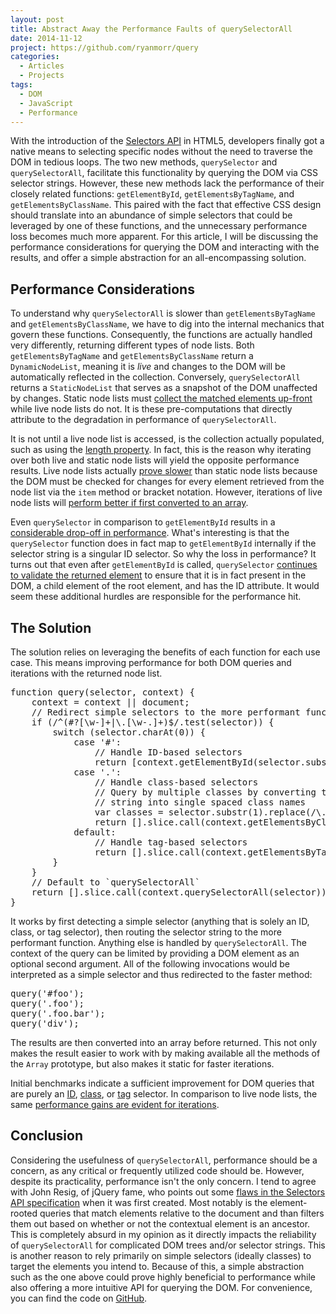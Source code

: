 ```yaml
---
layout: post
title: Abstract Away the Performance Faults of querySelectorAll
date: 2014-11-12
project: https://github.com/ryanmorr/query
categories:
  - Articles
  - Projects
tags:
  - DOM
  - JavaScript
  - Performance
---
```


With the introduction of the [Selectors API](http://www.w3.org/TR/selectors-api/) in HTML5, developers finally got a native means to selecting specific nodes without the need to traverse the DOM in tedious loops. The two new methods, `querySelector` and `querySelectorAll`, facilitate this functionality by querying the DOM via CSS selector strings. However, these new methods lack the performance of their closely related functions: `getElementById`, `getElementsByTagName`, and `getElementsByClassName`. This paired with the fact that effective CSS design should translate into an abundance of simple selectors that could be leveraged by one of these functions, and the unnecessary performance loss becomes much more apparent. For this article, I will be discussing the performance considerations for querying the DOM and interacting with the results, and offer a simple abstraction for an all-encompassing solution.

## Performance Considerations

To understand why `querySelectorAll` is slower than `getElementsByTagName` and `getElementsByClassName`, we have to dig into the internal mechanics that govern these functions. Consequently, the functions are actually handled very differently, returning different types of node lists. Both `getElementsByTagName` and `getElementsByClassName` return a `DynamicNodeList`, meaning it is _live_ and changes to the DOM will be automatically reflected in the collection. Conversely, `querySelectorAll` returns a `StaticNodeList` that serves as a snapshot of the DOM unaffected by changes. Static node lists must [collect the matched elements up-front](http://trac.webkit.org/browser/trunk/WebCore/dom/SelectorNodeList.cpp?rev=41093#L61) while live node lists do not. It is these pre-computations that directly attribute to the degradation in performance of `querySelectorAll`. 

It is not until a live node list is accessed, is the collection actually populated, such as using the [length property](http://trac.webkit.org/browser/trunk/WebCore/dom/DynamicNodeList.cpp?rev=41093#L57). In fact, this is the reason why iterating over both live and static node lists will yield the opposite performance results. Live node lists actually [prove slower](http://jsperf.com/getelementsbytagname-a-0-vs-queryselector-a/7) than static node lists because the DOM must be checked for changes for every element retrieved from the node list via the `item` method or bracket notation. However, iterations of live node lists will [perform better if first converted to an array](http://jsperf.com/nodelist-vs-array-iteration).

Even `querySelector` in comparison to `getElementById` results in a [considerable drop-off in performance](http://jsperf.com/getelementbyid-vs-queryselector). What's interesting is that the `querySelector` function does in fact map to `getElementById` internally if the selector string is a singular ID selector. So why the loss in performance? It turns out that even after `getElementById` is called, `querySelector` [continues to validate the returned element](http://trac.webkit.org/browser/trunk/WebCore/dom/Node.cpp?rev=41093#L1534) to ensure that it is in fact present in the DOM, a child element of the root element, and has the ID attribute. It would seem these additional hurdles are responsible for the performance hit.

## The Solution

The solution relies on leveraging the benefits of each function for each use case. This means improving performance for both DOM queries and iterations with the returned node list.

<div class="code-block">
  <pre class="prettyprint lang-javascript">
function query(selector, context) {
    context = context || document;
    // Redirect simple selectors to the more performant function
    if (/^(#?[\w-]+|\.[\w-.]+)$/.test(selector)) {
        switch (selector.charAt(0)) {
            case '#':
                // Handle ID-based selectors
                return [context.getElementById(selector.substr(1))];
            case '.':
                // Handle class-based selectors
                // Query by multiple classes by converting the selector 
                // string into single spaced class names
                var classes = selector.substr(1).replace(/\./g, ' ');
                return [].slice.call(context.getElementsByClassName(classes));
            default:
                // Handle tag-based selectors
                return [].slice.call(context.getElementsByTagName(selector));
        }
    }
    // Default to `querySelectorAll`
    return [].slice.call(context.querySelectorAll(selector));
}
</pre>
</div>

It works by first detecting a simple selector (anything that is solely an ID, class, or tag selector), then routing the selector string to the more performant function. Anything else is handled by `querySelectorAll`. The context of the query can be limited by providing a DOM element as an optional second argument. All of the following invocations would be interpreted as a simple selector and thus redirected to the faster method:

<div class="code-block">
  <pre class="prettyprint lang-javascript">
query('#foo');
query('.foo');
query('.foo.bar');
query('div');
</pre>
</div>

The results are then converted into an array before returned. This not only makes the result easier to work with by making available all the methods of the `Array` prototype, but also makes it static for faster iterations.

Initial benchmarks indicate a sufficient improvement for DOM queries that are purely an [ID](http://jsperf.com/queryselectorall-vs-custom-query-method/4), [class](http://jsperf.com/queryselectorall-vs-custom-query-method/5), or [tag](http://jsperf.com/queryselectorall-vs-custom-query-method/6) selector. In comparison to live node lists, the same [performance gains are evident for iterations](http://jsperf.com/queryselectorall-vs-custom-query-method/7).

## Conclusion

Considering the usefulness of `querySelectorAll`, performance should be a concern, as any critical or frequently utilized code should be. However, despite its practicality, performance isn't the only concern. I tend to agree with John Resig, of jQuery fame, who points out some [flaws in the Selectors API specification](http://ejohn.org/blog/thoughts-on-queryselectorall/) when it was first created. Most notably is the element-rooted queries that match elements relative to the document and than filters them out based on whether or not the contextual element is an ancestor. This is completely absurd in my opinion as it directly impacts the reliability of `querySelectorAll` for complicated DOM trees and/or selector strings. This is another reason to rely primarily on simple selectors (ideally classes) to target the elements you intend to. Because of this, a simple abstraction such as the one above could prove highly beneficial to performance while also offering a more intuitive API for querying the DOM. For convenience, you can find the code on [GitHub](https://github.com/ryanmorr/query).